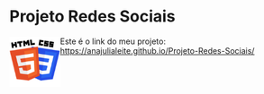 # Projeto Redes Sociais

<img src="imagens/HTML-CSS.png" alt="CSS-HTML" align="left" width="90">

Este é o link do meu projeto:
https://anajulialeite.github.io/Projeto-Redes-Sociais/
